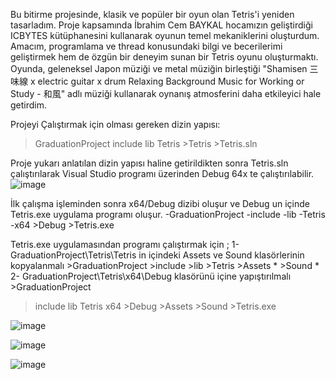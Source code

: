 Bu bitirme projesinde, klasik ve popüler bir oyun olan Tetris'i yeniden tasarladım. Proje kapsamında İbrahim Cem BAYKAL hocamızın geliştirdiği ICBYTES kütüphanesini kullanarak oyunun temel mekaniklerini oluşturdum. 
Amacım, programlama ve thread konusundaki bilgi ve becerilerimi geliştirmek hem de özgün bir deneyim sunan bir Tetris oyunu oluşturmaktı. Oyunda, geleneksel Japon müziği ve metal müziğin birleştiği 
"Shamisen 三味線 x electric guitar x drum Relaxing Background Music for Working or Study - 和風" adlı müziği kullanarak oynanış atmosferini daha etkileyici hale getirdim.

Projeyi Çalıştırmak için olması gereken dizin yapısı:
>GraduationProject
  >include
  >lib
  >Tetris
    >Tetris
    >Tetris.sln

Proje yukarı anlatılan dizin yapısı haline getirildikten sonra Tetris.sln çalıştırılarak Visual Studio programı üzerinden Debug 64x te çalıştırılabilir.
![image](https://github.com/user-attachments/assets/e8afffbc-43d8-4316-ba15-25c4adabe9c6)

İlk çalışma işleminden sonra x64/Debug dizibi oluşur ve Debug un içinde Tetris.exe uygulama programı oluşur.
-GraduationProject
  -include
  -lib
  -Tetris
  -x64
    >Debug
      >Tetris.exe 

Tetris.exe uygulamasından programı çalıştırmak için ; 
  1- GraduationProject\Tetris\Tetris in içindeki Assets ve Sound klasörlerinin kopyalanmalı 
    >GraduationProject
      >include
      >lib
      >Tetris
        >Assets *
        >Sound *
  2- GraduationProject\Tetris\x64\Debug klasörünü içine yapıştırılmalı
    >GraduationProject
  >include
  >lib
  >Tetris
  >x64
    >Debug
      >Assets
      >Sound
      >Tetris.exe

![image](https://github.com/user-attachments/assets/03d71b9e-aa5d-4dec-939f-c655f54829a1)

![image](https://github.com/user-attachments/assets/4d85a162-6c62-4b84-a616-afca20d5857c)

![image](https://github.com/user-attachments/assets/e7ce7c21-e7c9-49c3-8d9a-eb9ba05a5d1a)


